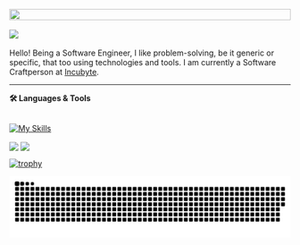 <p align='center'>
  <img src='https://user-images.githubusercontent.com/74038190/225813708-98b745f2-7d22-48cf-9150-083f1b00d6c9.gif' width="100%" height="30%"/>
</p>
<img src='https://user-images.githubusercontent.com/74038190/212284100-561aa473-3905-4a80-b561-0d28506553ee.gif' />


Hello! Being a Software Engineer, I like problem-solving, be it generic or specific, that too using technologies and tools. I am currently a Software Craftperson at <a href="https://incubyte.co">Incubyte</a>. 

<hr/>
<b>🛠️ Languages & Tools</b>
<br/><br />
  
  [![My Skills](https://skillicons.dev/icons?i=flask,laravel,aws,gcp,postgres,mysql,bootstrap,tailwind,js,flutter,vue,html,css,py,cpp,figma)](https://skillicons.dev)
    
<img align="center" src="https://github-readme-stats.vercel.app/api?username=GauravGusain98&show_icons=true&include_all_commits=true&count_private=true&line_height=24&theme=vue&hide=stars" />  <img align="center" src="https://github-readme-stats.vercel.app/api/top-langs/?username=GauravGusain98&show_icons=true&include_all_commits=true&line_height=30&count_private=true&layout=compact&theme=vue" />

[![trophy](https://github-profile-trophy.vercel.app/?username=GauravGusain98&margin-w=15)](https://github.com/GauravGusain98/github-profile-trophy)

![Snake animation](https://github.com/GauravGusain98/GauravGusain98/blob/snake/github-contribution-grid-snake.svg)
